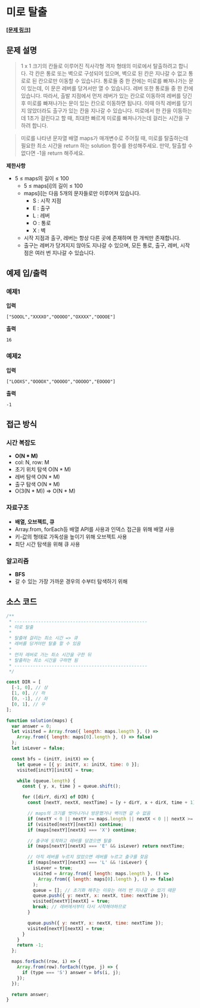 # 미로 탈출

**[\[문제 링크\]](https://school.programmers.co.kr/learn/courses/30/lessons/159993)**

## 문제 설명

> 1 x 1 크기의 칸들로 이루어진 직사각형 격자 형태의 미로에서 탈출하려고 합니다. 각 칸은 통로 또는 벽으로 구성되어 있으며, 벽으로 된 칸은 지나갈 수 없고 통로로 된 칸으로만 이동할 수 있습니다. 통로들 중 한 칸에는 미로를 빠져나가는 문이 있는데, 이 문은 레버를 당겨서만 열 수 있습니다. 레버 또한 통로들 중 한 칸에 있습니다. 따라서, 출발 지점에서 먼저 레버가 있는 칸으로 이동하여 레버를 당긴 후 미로를 빠져나가는 문이 있는 칸으로 이동하면 됩니다. 이때 아직 레버를 당기지 않았더라도 출구가 있는 칸을 지나갈 수 있습니다. 미로에서 한 칸을 이동하는데 1초가 걸린다고 할 때, 최대한 빠르게 미로를 빠져나가는데 걸리는 시간을 구하려 합니다.

> 미로를 나타낸 문자열 배열 maps가 매개변수로 주어질 때, 미로를 탈출하는데 필요한 최소 시간을 return 하는 solution 함수를 완성해주세요. 만약, 탈출할 수 없다면 -1을 return 해주세요.

**제한사항**

- 5 ≤ maps의 길이 ≤ 100
  - 5 ≤ maps[i]의 길이 ≤ 100
  - maps[i]는 다음 5개의 문자들로만 이루어져 있습니다.
    - S : 시작 지점
    - E : 출구
    - L : 레버
    - O : 통로
    - X : 벽
  - 시작 지점과 출구, 레버는 항상 다른 곳에 존재하며 한 개씩만 존재합니다.
  - 출구는 레버가 당겨지지 않아도 지나갈 수 있으며, 모든 통로, 출구, 레버, 시작점은 여러 번 지나갈 수 있습니다.

## 예제 입/출력

### 예제1

**입력**

```
["SOOOL","XXXXO","OOOOO","OXXXX","OOOOE"]
```

**출력**

```
16
```

### 예제2

**입력**

```
["LOOXS","OOOOX","OOOOO","OOOOO","EOOOO"]
```

**출력**

```
-1
```

## 접근 방식

### 시간 복잡도

- **O(N \* M)**
- col: N, row: M
- 초기 위치 탐색 O(N \* M)
- 레버 탐색 O(N \* M)
- 출구 탐색 O(N \* M)
- O(3(N \* M)) => O(N \* M)

### 자료구조

- **배열, 오브젝트, 큐**
- Array.from, forEach등 배열 API를 사용과 인덱스 접근을 위해 배열 사용
- 키-값의 형태로 가독성을 높이기 위해 오브젝트 사용
- 최단 시간 탐색을 위해 큐 사용

### 알고리즘

- **BFS**
- 갈 수 있는 가장 가까운 경우의 수부터 탐색하기 위해

## 소스 코드

```javascript
/**
 * --------------------------------------------------
 * 미로 탈출
 *
 * 탈출에 걸리는 최소 시간 => 큐
 * 레버를 당겨야만 탈출 할 수 있음
 *
 * 먼저 레버로 가는 최소 시간을 구한 뒤
 * 탈출하는 최소 시간을 구하면 됨
 * --------------------------------------------------
 */

const DIR = [
  [-1, 0], // 상
  [1, 0], // 하
  [0, -1], // 좌
  [0, 1], // 우
];

function solution(maps) {
  var answer = 0;
  let visited = Array.from({ length: maps.length }, () =>
    Array.from({ length: maps[0].length }, () => false)
  );
  let isLever = false;

  const bfs = (initY, initX) => {
    let queue = [{ y: initY, x: initX, time: 0 }];
    visited[initY][initX] = true;

    while (queue.length) {
      const { y, x, time } = queue.shift();

      for ([dirY, dirX] of DIR) {
        const [nextY, nextX, nextTime] = [y + dirY, x + dirX, time + 1];

        // maps의 크기를 벗어나거나 방문했거나 벽이면 갈 수 없음
        if (nextY < 0 || nextY >= maps.length || nextX < 0 || nextX >= maps[0].length) continue;
        if (visited[nextY][nextX]) continue;
        if (maps[nextY][nextX] === 'X') continue;

        // 출구에 도착하고 레버를 당겼으면 탈출
        if (maps[nextY][nextX] === 'E' && isLever) return nextTime;

        // 아직 레버를 누르지 않았으면 레버를 누르고 출구를 찾음
        if (maps[nextY][nextX] === 'L' && !isLever) {
          isLever = true;
          visited = Array.from({ length: maps.length }, () =>
            Array.from({ length: maps[0].length }, () => false)
          );
          queue = []; // 초기화 해주는 이유는 여러 번 지나갈 수 있기 때문
          queue.push({ y: nextY, x: nextX, time: nextTime });
          visited[nextY][nextX] = true;
          break; // 레버에서부터 다시 시작해야하므로
        }

        queue.push({ y: nextY, x: nextX, time: nextTime });
        visited[nextY][nextX] = true;
      }
    }
    return -1;
  };

  maps.forEach((row, i) => {
    Array.from(row).forEach((type, j) => {
      if (type === 'S') answer = bfs(i, j);
    });
  });

  return answer;
}
```
